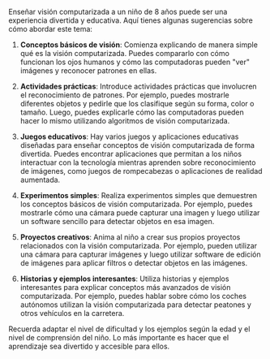 Enseñar visión computarizada a un niño de 8 años puede ser una experiencia divertida y educativa. Aquí tienes algunas sugerencias sobre cómo abordar este tema:

1. **Conceptos básicos de visión**: Comienza explicando de manera simple qué es la visión computarizada. Puedes compararlo con cómo funcionan los ojos humanos y cómo las computadoras pueden "ver" imágenes y reconocer patrones en ellas.

2. **Actividades prácticas**: Introduce actividades prácticas que involucren el reconocimiento de patrones. Por ejemplo, puedes mostrarle diferentes objetos y pedirle que los clasifique según su forma, color o tamaño. Luego, puedes explicarle cómo las computadoras pueden hacer lo mismo utilizando algoritmos de visión computarizada.

3. **Juegos educativos**: Hay varios juegos y aplicaciones educativas diseñadas para enseñar conceptos de visión computarizada de forma divertida. Puedes encontrar aplicaciones que permitan a los niños interactuar con la tecnología mientras aprenden sobre reconocimiento de imágenes, como juegos de rompecabezas o aplicaciones de realidad aumentada.

4. **Experimentos simples**: Realiza experimentos simples que demuestren los conceptos básicos de visión computarizada. Por ejemplo, puedes mostrarle cómo una cámara puede capturar una imagen y luego utilizar un software sencillo para detectar objetos en esa imagen.

5. **Proyectos creativos**: Anima al niño a crear sus propios proyectos relacionados con la visión computarizada. Por ejemplo, pueden utilizar una cámara para capturar imágenes y luego utilizar software de edición de imágenes para aplicar filtros o detectar objetos en las imágenes.

6. **Historias y ejemplos interesantes**: Utiliza historias y ejemplos interesantes para explicar conceptos más avanzados de visión computarizada. Por ejemplo, puedes hablar sobre cómo los coches autónomos utilizan la visión computarizada para detectar peatones y otros vehículos en la carretera.

Recuerda adaptar el nivel de dificultad y los ejemplos según la edad y el nivel de comprensión del niño. Lo más importante es hacer que el aprendizaje sea divertido y accesible para ellos.